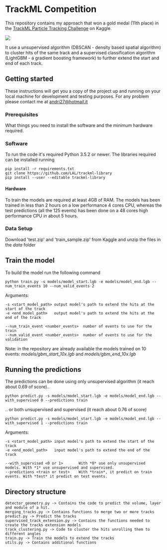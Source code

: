 # TrackML Competition
This repository contains my approach that won a gold medal (11th place) in the [TrackML Particle Tracking Challenge](https://www.kaggle.com/c/trackml-particle-identification) on Kaggle.

![](https://storage.googleapis.com/kaggle-media/competitions/CERN/cern_graphic.png)

It use a unsupervised algorithm (DBSCAN - density based spatial algorithm) to cluster hits of the same track and a supervised classification algorithm (LightGBM - a gradient boosting framework) to further extend the start and end of each track.

## Getting started
These instructions will get you a copy of the project up and running on your local machine for development and testing purposes.
For any problem please contact me at andri27@hotmail.it

### Prerequisites
What things you need to install the software and the minimum hardware required. 

### Software
To run the code it's required Python 3.5.2 or newer.
The libraries required can be installed running 

```
pip install -r requirements.txt
git clone https://github.com/LAL/trackml-library
pip install --user --editable trackml-library
``` 


#### Hardware
To train the models are required at least 4GB of RAM.
The models has been trained in less than 2 hours on a low performance 4 cores CPU, whereas the test predictions (all the 125 events) has been done on a 48 cores high performance CPU in about 5 hours.


### Data Setup
Download 'test.zip' and 'train_sample.zip' from Kaggle and unzip the files in the *data* folder

## Train the model
To build the model run the following command

```
python train.py -s models/model_start.lgb -e models/model_end.lgb --num_train_events 10 --num_valid_events 2
```

Arguments:
```
-s <start_model_path> output model's path to extend the hits at the start of the track
-e <end_model_path>   output model's path to extend the hits at the end of the track

--num_train_event <number_events>  number of events to use for the train
--num_valid_event <number_events>  number of events to use for the validation
```

Note: in the repository are already available the models trained on 10 events: *models/gbm_start_10x.lgb* and *models/gbm_end_10x.lgb*

## Running the predictions
The predictions can be done using only unsupervised algorithm (it reach about 0.69 of score).. 

```
python predict.py -s models/model_start.lgb -e models/model_end.lgb --with_supervised 0 --predictions train
```

.. or both unsupervised and supervised (it reach about 0.76 of score)

```
python predict.py -s models/model_start.lgb -e models/model_end.lgb --with_supervised 1 --predictions train
```

Arguments:
```
-s <start_model_path> input model's path to extend the start of the track 
-e <end_model_path>   input model's path to extend the end of the track

--with_supervised <0 or 1>       With *0* use only unsupervised models. With *1* use unsupervised and supervised.
--predictions <train or test>    With *train*, it predict on train events. With *test* it predict on test events. 
```

## Directory structure

```
detector_geometry.py -> Contains the code to predict the volume, layer and module of a hit.
merging_tracks.py -> Contains functions to merge two or more tracks
predict.py -> Predict the tracks
supervised_track_extension.py -> Contains the functions needed to create the tracks extension models
track_clustering.py -> Code to cluster the hits unrolling them to different angles
train.py -> Train the models to extend the tracks
utils.py -> Contains additional functions
```
